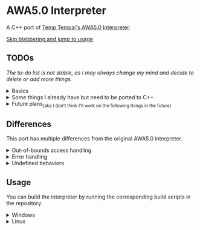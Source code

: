 # AWA5.0 Interpreter
A C++ port of [Temp Tempai's AWA5.0 Interpreter](https://github.com/TempTempai/AWA5.0).

[Skip blabbering and jump to usage](#Usage)

## TODOs
*The to-do list is not stable, as I may always change my mind and decide to delete or add more things.*

<details>
<summary>Basics</summary>

- [x] Support for all instructions(Awatisms) stated in [The AWA5.0 Specification](https://github.com/TempTempai/AWA5.0/blob/main/Documentation/AWA5.0%20Specification.pdf)
    - [x] System
        - [x] Read(`red`) and ReadNum(`r3d`) implementations
        - [x] Other system instructions
    - [x] Pile manipulation
    - [x] Arithmetic
    - [x] Program flow

- [ ] Input supports
    - [ ] Read from stdin
        - [ ] Awalang support
        - [ ] Awably support
    - [ ] Read from command line arguments
        - [ ] Directly passing
            - [x] Awalang support
            - [ ] Awably support
        - [ ] Read from file
            - [x] Awalang support
            - [ ] Awably support

- [ ] Debug tools
    - [x] Stack(Bubble Abyss) trace
    - [ ] Per-line execution
    - [ ] Speed profiler for sections

- [ ] Improvements upon the specification
    - [ ] More instructions, for example, reading the stack.
    - [ ] Pointers for bubbles in the Abyss
    - [ ] Full ASCII support
    - [ ] Static linking
    - [ ] ~~Error handling~~ Not needed as the language is perfect
</details>

<details>
<summary>Some things I already have but need to be ported to C++</summary>

- [ ] Development tools
    - [ ] Awably(assembly-like language for AWA) to Awalang (awawa awa) transpiler
</details>

<details>
<summary>Future plans<sub>(aka I don't think I'll work on the following things in the future)</sub></summary>

- [ ] AWA-VM / AWA JIT
- [ ] AWA-OS
- [ ] Self-hosted AWA Interpreter
</details>

## Differences
This port has multiple differences from the original AWA5.0 interpreter.

<details>
<summary>Out-of-bounds access handling</summary>

Let's compare the code for handling Equal(`eql`) between the original AWA5.0 interpreter and this port.

The original AWA5.0 interpreter:
```js
if (!isDouble(bubbleAbyss[bubbleAbyss.length - 1])
    && !isDouble(bubbleAbyss[bubbleAbyss.length - 2])
    && bubbleAbyss[bubbleAbyss.length - 1] == bubbleAbyss[bubbleAbyss.length - 2]) {
        //True, execute next line
    }
    else {
        // False, Skip the next line
    }
```
\
My implementation:
```cpp
if (bubbleAbyss.size() >= 2) {
    Bubble b1 = bubbleAbyss.back();
    Bubble b2 = bubbleAbyss[bubbleAbyss.size() - 2];
    if (!isDouble(b1) && !isDouble(b2) && getInt(b1) == getInt(b2)) {
        //True, execute next line
    }
    else {
        // False, Skip the next line
    }
}
```
\
With the original implementation, if the stack is empty or has only one element, it will pull an undefine out off the stack and compare it. It has 4 conditions.

| Stack  | Bubble A    | Bubble B    | Result |
|--------|-------------|-------------|--------|
| Empty  | `undefined` | `undefined` | True   |
| 1      | 1           | `undefined` | False  |
| 1 2    | 2           | 1           | False  |
| 2 2    | 2           | 2           | True   |

With my implementation, it will check if the stack has at least 2 elements before comparing them. If less than 2 elements are present, it will simply ignore that particular instruction. \
This behavior applies to all instructions, illegal instructions will be ignored, and the program will continue executing, while throwing a warning.
</details>

<details>
<summary>Error handling</summary>

The AWA5.0 Specification states that the language is perfect and does not need error handling. \
This statement can be easily accomplished for the original interpreter, as it's running on JavaScript. However, this port is written in C++, checks are needed to prevent undefined behaviors. \
To follow the specifications, while wanted to have something to be more clear for debugging, I decided to throw warnings instead of errors to alert the user. It's now called "Warning handling". awa
</details>

<details>
<summary>Undefined behaviors</summary>

While the port mostly ignores undefined behaviors, treating it as a `nop` instruction. There're some redefined behaviors when came to such condition that is unstated in the specification. \
\
General undefined bahaviors:
- If the last instruction has no argument when it's supposed to, it'll be ignored.
- All instructions that require at least X bubbles will be ignored if the stack has less than X bubbles.
\
Instruction-specific undefined behaviors:

| Instruction                | Condition                                               | Original behavior                           | Port behavior                                |
|----------------------------|---------------------------------------------------------|---------------------------------------------|----------------------------------------------|
| Surround(`srn`)            | Trying to surround more bubbles than what the stack has | Fill `undefined` in the blown double bubble | Surround the max present bubble in the stack |
| Count(`cnt`)               | Trying to count on an empty stack                       | Blow 0                                      | Blow 0                                       |
| Jump(`jmp`)                | Jumping to an invalid label                             | Ignored                                     | Ignored with a warning                       |
| Merge(`mrg`)<sup>[1]</sup> | Merging two simple bubbles                              | Merge two into a double bubble              | Merge two into a double bubble               |
| Read(`red`)/Read Num(`r3d`)| Empty input                                             | An empty double bubble will be pushed       | Ignored with a warning                       |

[1]: The reason why Merge(`mrg`) is on the list is that the AWA5.0 Specification states the instruction should act like Add(`4dd`) if two simple bubbles are present. But the original and other 3rd party interpreters treat it as a merge into a double bubble instead, so I decided to maintain this as a feature, instead of fixing it.
</details>

## Usage
You can build the interpreter by running the corresponding build scripts in the repository.
<details>
<summary>Windows</summary>

```bash
git clone https://github.com/anfogy/AWA5.0-Interpreter.git
cd AWA5.0-Interpreter
./build.bat
```
This would require the [Visual C++ Build Tool](https://aka.ms/vs/17/release/vs_BuildTools.exe) to be installed. \
`git` is not essential, you can download the repository as a ZIP file and extract it. \
\
Once built, you can run the interpreter with the following command:
```bash
cd build
./awa.exe
```
A help message should pop up, after that you're good to go!
</details>

<details>
<summary>Linux</summary>

```bash
git clone https://github.com/anfogy/AWA5.0-Interpreter.git
cd AWA5.0-Interpreter
make
```
This would require `g++` and `make` to be installed, if you don't have them, you can install `build-essential` using your package manager. \
`git` is not essential, you can download the repository as a ZIP file and extract it. \
\
Once built, you can run the interpreter with the following command:
```bash
./awa
```
A help message should pop up, after that you're good to go!
</details>